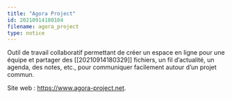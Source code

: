 ```yaml
---
title: "Agora Project"
id: 20210914180104
filename: agora_project
type: notice
---
```


Outil de travail collaboratif permettant de créer un espace en ligne pour une équipe et partager des [[20210914180329]] fichiers, un fil d’actualité, un agenda, des notes, etc., pour communiquer facilement autour d’un projet commun.

Site web : <https://www.agora-project.net>.

